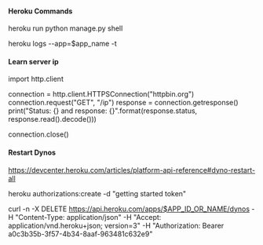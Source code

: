 #### Heroku Commands

heroku run python manage.py shell

heroku logs --app=$app_name -t

#### Learn server ip

import http.client

connection = http.client.HTTPSConnection("httpbin.org")
connection.request("GET", "/ip")
response = connection.getresponse()
print("Status: {} and response: {}".format(response.status, response.read().decode()))

connection.close()

#### Restart Dynos

https://devcenter.heroku.com/articles/platform-api-reference#dyno-restart-all

heroku authorizations:create -d "getting started token"

curl -n -X DELETE https://api.heroku.com/apps/$APP_ID_OR_NAME/dynos -H "Content-Type: application/json" -H "Accept: application/vnd.heroku+json; version=3" -H "Authorization: Bearer a0c3b35b-3f57-4b34-8aaf-963481c632e9"

